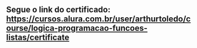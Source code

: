 ## Segue o link do certificado: https://cursos.alura.com.br/user/arthurtoledo/course/logica-programacao-funcoes-listas/certificate

